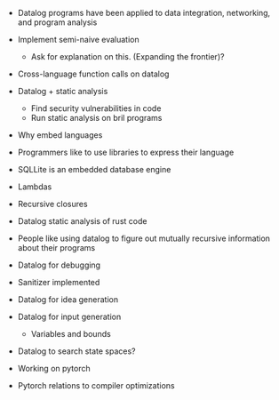 - Datalog programs have been applied to data integration, networking, and program analysis
- Implement semi-naive evaluation
    - Ask for explanation on this. (Expanding the frontier)?
- Cross-language function calls on datalog
- Datalog + static analysis
    - Find security vulnerabilities in code
    - Run static analysis on bril programs

- Why embed languages
 - Programmers like to use libraries to express their language
 - SQLLite is an embedded database engine
 
 - Lambdas
 - Recursive closures
 - Datalog static analysis of rust code
 - People like using datalog to figure out mutually recursive information about their programs
 - Datalog for debugging
 - Sanitizer implemented
 - Datalog for idea generation
 - Datalog for input generation
    - Variables and bounds
- Datalog to search state spaces?

- Working on pytorch
- Pytorch relations to compiler optimizations